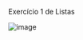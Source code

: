 
Exercício 1 de Listas


![image](https://user-images.githubusercontent.com/99506287/236247689-bfd6e62c-c104-46aa-bdfb-aa85e5b00712.png)
